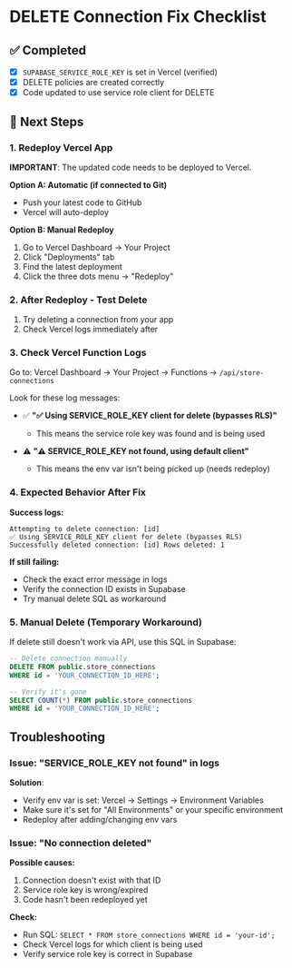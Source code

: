 # DELETE Connection Fix Checklist

## ✅ Completed
- [x] `SUPABASE_SERVICE_ROLE_KEY` is set in Vercel (verified)
- [x] DELETE policies are created correctly
- [x] Code updated to use service role client for DELETE

## 🔄 Next Steps

### 1. Redeploy Vercel App
**IMPORTANT**: The updated code needs to be deployed to Vercel.

**Option A: Automatic (if connected to Git)**
- Push your latest code to GitHub
- Vercel will auto-deploy

**Option B: Manual Redeploy**
1. Go to Vercel Dashboard → Your Project
2. Click "Deployments" tab
3. Find the latest deployment
4. Click the three dots menu → "Redeploy"

### 2. After Redeploy - Test Delete
1. Try deleting a connection from your app
2. Check Vercel logs immediately after

### 3. Check Vercel Function Logs
Go to: Vercel Dashboard → Your Project → Functions → `/api/store-connections`

Look for these log messages:
- ✅ **"✅ Using SERVICE_ROLE_KEY client for delete (bypasses RLS)"** 
  - This means the service role key was found and is being used
  
- ⚠️ **"⚠️ SERVICE_ROLE_KEY not found, using default client"**
  - This means the env var isn't being picked up (needs redeploy)

### 4. Expected Behavior After Fix

**Success logs:**
```
Attempting to delete connection: [id]
✅ Using SERVICE_ROLE_KEY client for delete (bypasses RLS)
Successfully deleted connection: [id] Rows deleted: 1
```

**If still failing:**
- Check the exact error message in logs
- Verify the connection ID exists in Supabase
- Try manual delete SQL as workaround

### 5. Manual Delete (Temporary Workaround)

If delete still doesn't work via API, use this SQL in Supabase:

```sql
-- Delete connection manually
DELETE FROM public.store_connections 
WHERE id = 'YOUR_CONNECTION_ID_HERE';

-- Verify it's gone
SELECT COUNT(*) FROM public.store_connections 
WHERE id = 'YOUR_CONNECTION_ID_HERE';
```

## Troubleshooting

### Issue: "SERVICE_ROLE_KEY not found" in logs
**Solution**: 
- Verify env var is set: Vercel → Settings → Environment Variables
- Make sure it's set for "All Environments" or your specific environment
- Redeploy after adding/changing env vars

### Issue: "No connection deleted" 
**Possible causes:**
1. Connection doesn't exist with that ID
2. Service role key is wrong/expired
3. Code hasn't been redeployed yet

**Check:**
- Run SQL: `SELECT * FROM store_connections WHERE id = 'your-id';`
- Check Vercel logs for which client is being used
- Verify service role key is correct in Supabase

